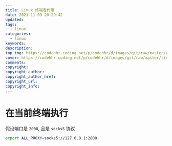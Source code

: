 ```yaml
---
title: Linux 终端走代理
date: 2021-11-09 20:29:42
updated:
tags:
  - linux
categories:
  - linux
keywords:
description:
top_img: https://codehhr.coding.net/p/codehhr/d/images/git/raw/master/csslayouts/sunrise.jpg
cover: https://codehhr.coding.net/p/codehhr/d/images/git/raw/master/linux/linux.jpg
comments:
copyright:
copyright_author:
copyright_author_href:
copyright_url:
copyright_info:
---
```


<!-- {% note info flat %}
**可以吧代理设置写入当前终端环境的 `rc` 文件或者在当前终端执行 ( 只作用在当前终端, 比较推荐 )**
{% endnote %} -->

# 在当前终端执行

假设端口是 `2000`, 且是 `socks5` 协议

```sh
export ALL_PROXY=socks5://127.0.0.1:2000
```
